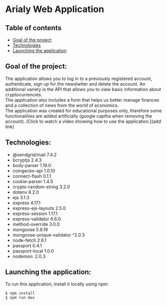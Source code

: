 # Arialy Web Application
## Table of contents
* [Goal of the project](#goal-of-the-project)
* [Technologies](#technologies)
* [Launching the application](#launching-the-application)
## Goal of the project:
The application allows you to log in to a previously registered account, authenticate, sign up for the newslwtter and delete the account. An additional variety is the API that allows you to view basic information about cryptocurrencies.<br>The application also includes a form that helps us better manage finances and a collection of news from the world of economics.<br>The application was created for educational purposes only, therefore some functionalities are added artificially (google captha when removing the account).
[Click to watch a video showing how to use the application.](add link)<br>
## Technologies:
* @sendgrid/mail 7.4.2<br>
* bcryptjs 2.4.3<br>
* body-parser 1.19.0<br>
* coingecko-api 1.0.10<br>
* connect-flash 0.1.1<br>
* cookie-parser 1.4.5<br>
* crypto-random-string 3.2.0<br>
* dotenv 8.2.0<br>
* ejs 3.1.3<br>
* express 4.17.1<br>
* express-ejs-layouts 2.5.0<br>
* express-session 1.17.1<br>
* express-validator 6.6.0<br>
* method-override 3.0.0<br>
* mongoose 5.9.19<br>
* mongoose-unique-validator ^2.0.3<br>
* node-fetch 2.6.1<br>
* passport 0.4.1<br>
* passport-local 1.0.0<br>
* nodemon: 2.0.3<br>
## Launching the application:
To run this application, install it locally using npm:<br>
```
$ npm install
$ npm run dev
```
